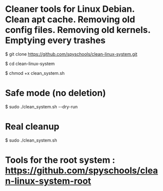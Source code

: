 # Cleaner tools for Linux Debian. Clean apt cache. Removing old config files. Removing old kernels. Emptying every trashes

$ git clone https://github.com/spyschools/clean-linux-system.git

$ cd clean-linux-system

$ chmod +x clean_system.sh

# Safe mode (no deletion)
$ sudo ./clean_system.sh --dry-run 

# Real cleanup
$ sudo ./clean_system.sh          

# Tools for the root system : https://github.com/spyschools/clean-linux-system-root
